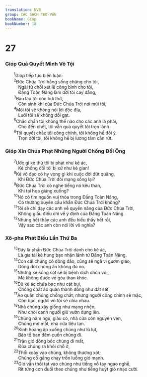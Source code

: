 ```yaml
---
translation: NVB
group: CÁC SÁCH THƠ-VĂN
bookName: Gióp 
bookNumber: 18
---
```


<div class="title"><h1>27</h1><h3>Gióp Quả Quyết Mình Vô Tội </h3></div>
<span class="verse giop_27_1">  <sup>1</sup>Gióp tiếp tục biện luận: <br/></span>
<span class="verse giop_27_2">  <sup>2</sup>Đức Chúa Trời hằng sống chứng cho tôi, <br/>   Ngài từ chối xét lẽ công bình cho tôi, <br/>   Đấng Toàn Năng làm đời tôi cay đắng, <br/></span>
<span class="verse giop_27_3">  <sup>3</sup>Bao lâu tôi còn hơi thở, <br/>   Còn sinh khí của Đức Chúa Trời nơi mũi tôi, <br/></span>
<span class="verse giop_27_4">  <sup>4</sup>Môi tôi sẽ không nói lời độc địa, <br/>   Lưỡi tôi sẽ không dối gạt. <br/></span>
<span class="verse giop_27_5">  <sup>5</sup>Chắc chắn tôi không thể nào cho các anh là phải, <br/>   Cho đến chết, tôi vẫn quả quyết tôi trọn lành. <br/></span>
<span class="verse giop_27_6">  <sup>6</sup>Tôi quyết chắc tôi công chính, tôi không hề đổi ý, <br/>   Trọn đời tôi, tôi không hề bị lương tâm cắn rứt. <br/></span>
<div class="title"><h3>Gióp Xin Chúa Phạt Những Người Chống Đối Ông </h3></div>
<span class="verse giop_27_7">  <sup>7</sup>Ước gì kẻ thù tôi bị phạt như kẻ ác, <br/>   Kẻ chống đối tôi bị xử như kẻ gian! <br/></span>
<span class="verse giop_27_8">  <sup>8</sup>Kẻ vô đạo có hy vọng gì khi cuộc đời đứt quãng, <br/>   Khi Đức Chúa Trời đòi mạng sống lại? <br/></span>
<span class="verse giop_27_9">  <sup>9</sup>Đức Chúa Trời có nghe tiếng nó kêu than, <br/>   Khi tai họa giáng xuống? <br/></span>
<span class="verse giop_27_10">  <sup>10</sup>Nó có tìm nguồn vui thỏa trong Đấng Toàn Năng, <br/>   Có thường xuyên cầu khẩn Đức Chúa Trời không? <br/></span>
<span class="verse giop_27_11">  <sup>11</sup>Tôi sẽ chỉ dạy các anh về quyền năng của Đức Chúa Trời, <br/>   Không giấu điều chi về ý định của Đấng Toàn Năng. <br/></span>
<span class="verse giop_27_12">  <sup>12</sup>Nhưng hết thảy các anh đều hiểu thấy hết rồi, <br/>   Vậy sao các anh còn nói lời vô nghĩa? <br/></span>
<div class="title"><h3>Xô-pha Phát Biểu Lần Thứ Ba </h3></div>
<span class="verse giop_27_13">  <sup>13</sup>Đây là phần Đức Chúa Trời dành cho kẻ ác, <br/>   Là gia tài kẻ hung bạo nhận lãnh từ Đấng Toàn Năng. <br/></span>
<span class="verse giop_27_14">  <sup>14</sup>Con cái chúng có đông đảo, cũng sẽ ngã vì gươm giáo, <br/>   Dòng dõi chúng ăn không đủ no. <br/></span>
<span class="verse giop_27_15">  <sup>15</sup>Những kẻ sống sót sẽ bị bệnh dịch chôn vùi, <br/>   Mà không được vợ góa than khóc. <br/></span>
<span class="verse giop_27_16">  <sup>16</sup>Dù kẻ ác chứa bạc như cát bụi, <br/>   Chồng chất áo quần thành đống như đất sét, <br/></span>
<span class="verse giop_27_17">  <sup>17</sup>Áo quần chúng chồng chất, nhưng người công chính sẽ mặc, <br/>   Còn bạc, người vô tội sẽ chia nhau. <br/></span>
<span class="verse giop_27_18">  <sup>18</sup>Nhà chúng xây giống như mạng nhện, <br/>   Như chòi canh người giữ vườn dựng lên. <br/></span>
<span class="verse giop_27_19">  <sup>19</sup>Chúng nằm ngủ, giàu có, nhà cửa còn nguyên vẹn, <br/>   Chúng mở mắt, nhà cửa tiêu tan. <br/></span>
<span class="verse giop_27_20">  <sup>20</sup>Kinh hoàng ập xuống chúng như lũ lụt, <br/>   Bão tố ban đêm cuốn chúng đi. <br/></span>
<span class="verse giop_27_21">  <sup>21</sup>Trận gió đông bốc chúng đi mất, <br/>   Đùa chúng ra khỏi chỗ ở, <br/></span>
<span class="verse giop_27_22">  <sup>22</sup>Thổi xoáy vào chúng, không thương xót; <br/>   Chúng cố gắng chạy trốn luồng gió mạnh. <br/></span>
<span class="verse giop_27_23">  <sup>23</sup>Gió vẫn thổi tạt vào chúng như tiếng vỗ tay ngạo nghễ, <br/>   Rít từng cơn đuổi theo chúng như tiếng huýt gió nhạo cười. <br/></span>
